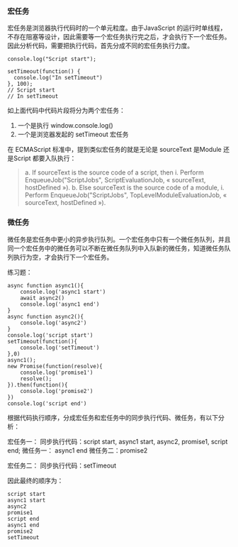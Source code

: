 ### 宏任务
宏任务是浏览器执行代码时的一个单元粒度。由于JavaScript 的运行时单线程，不存在阻塞等设计，因此需要等一个宏任务执行完之后，才会执行下一个宏任务。因此分析代码，需要把执行代码，首先分成不同的宏任务执行力度。
```
console.log("Script start");

setTimeout(function() {
  console.log("In setTimeout")
}, 100);
// Script start
// In setTimeout
```
如上面代码中代码片段将分为两个宏任务：
1. 一个是执行 window.console.log()
2. 一个是浏览器发起的 setTimeout 宏任务

在 ECMAScript 标准中，提到类似宏任务的就是无论是 sourceText 是Module 还是Script 都要入队执行：
>a. If sourceText is the source code of a script, then
i. Perform EnqueueJob("ScriptJobs", ScriptEvaluationJob, « sourceText, hostDefined »).
b. Else sourceText is the source code of a module,
i. Perform EnqueueJob("ScriptJobs", TopLevelModuleEvaluationJob, « sourceText, hostDefined »).

### 微任务
微任务是宏任务中更小的异步执行队列。一个宏任务中只有一个微任务队列，并且同一个宏任务中的微任务可以不断在微任务队列中入队新的微任务，知道微任务队列执行为空，才会执行下一个宏任务。

练习题：
```
async function async1(){
    console.log('async1 start')
    await async2()
    console.log('async1 end')
}
async function async2(){
    console.log('async2')
}
console.log('script start')
setTimeout(function(){
    console.log('setTimeout') 
},0)  
async1();
new Promise(function(resolve){
    console.log('promise1')
    resolve();
}).then(function(){
    console.log('promise2')
})
console.log('script end')
```
根据代码执行顺序，分成宏任务和宏任务中的同步执行代码、微任务，有以下分析：

宏任务一：
   同步执行代码：script start, async1 start, async2, promise1, script end;
   微任务一： async1 end
   微任务二：promise2

宏任务二：
  同步执行代码：setTimeout

因此最终的顺序为：
```
script start
async1 start
async2
promise1
script end
async1 end
promise2
setTimeout
```
